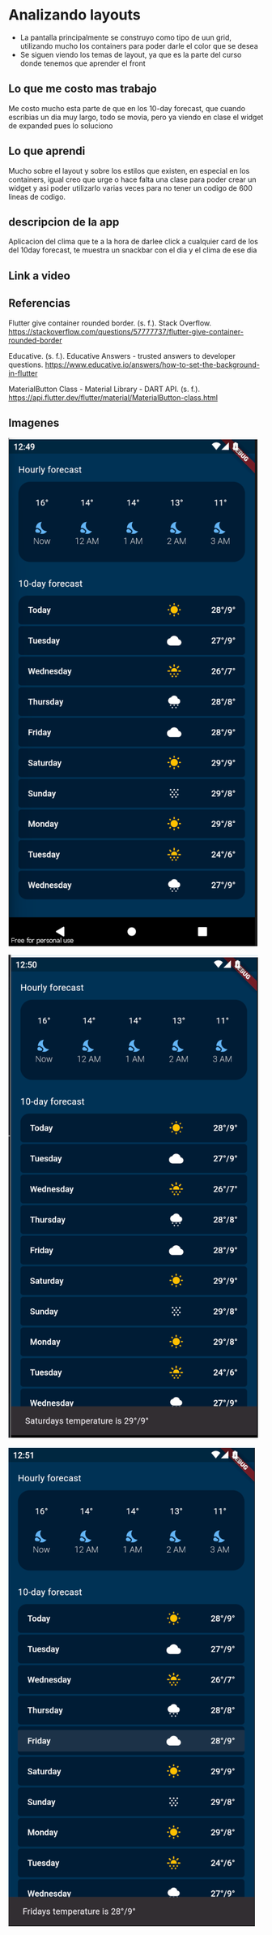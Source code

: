 # Analizando layouts

- La pantalla principalmente se construyo como tipo de uun grid, utilizando mucho los containers para poder darle el color que se desea
- Se siguen viendo los temas de layout, ya que es la parte del curso donde tenemos que aprender el front

## Lo que me costo mas trabajo
Me costo mucho esta parte de que en los 10-day forecast, que cuando escribias un dia muy largo, todo se movia, pero ya viendo en clase el widget de expanded pues lo soluciono

## Lo que aprendi
Mucho sobre el layout y sobre los estilos que existen, en especial en los containers, igual creo que urge o hace falta una clase para poder crear un widget y asi poder utilizarlo varias veces para no tener un codigo de 600 lineas de codigo.

## descripcion de la app
Aplicacion del clima que te a la hora de darlee click a cualquier card de los del 10day forecast, te muestra un snackbar con el dia y el clima de ese dia

## Link a video



## Referencias
Flutter give container rounded border. (s. f.). Stack Overflow. https://stackoverflow.com/questions/57777737/flutter-give-container-rounded-border

Educative. (s. f.). Educative Answers - trusted answers to developer questions. https://www.educative.io/answers/how-to-set-the-background-in-flutter

MaterialButton Class - Material Library - DART API. (s. f.). https://api.flutter.dev/flutter/material/MaterialButton-class.html


## Imagenes

![alt text](./images/imagen1.png)

![alt text](./images/imagen2.png)

![alt text](./images/imagen3.png)
